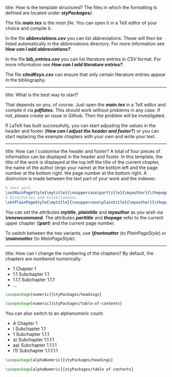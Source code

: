 title: How is the template structured?
The files in which the formatting is defined are located under ***styPackages/***.

The file ***main.tex*** is the *main file*. You can open it in a TeX editor of your choice and compile it.

In the file ***abbreviations.csv*** you can list abbreviations. These will then be listed automatically in the abbreviations directory. For more information see ***How can I add abbreviations?***.

In the file ***bib_entries.csv*** you can list literature entries in *CSV* format. For more information see ***How can I add literature entries?***.

The file ***citedKeys.csv*** can ensure that only certain literature entries appear in the bibliography.

---

title: What is the best way to start?

That depends on you, of course. Just open the ***main.tex*** in a TeX editor and compile it via ***pdflatex***.
This should work without problems in any case. If not, please create an issue in Github. Then the problem will be investigated.

If LaTeX has built successfully, you can start adjusting the values in the header and footer (***How can I adjust the header and footer?***) or you can start replacing the example chapters with your own and write your text.

---

title: How can I customise the header and footer?
A total of four pieces of information can be displayed in the header and footer. In this template, the title of the work is displayed at the top left
the title of the current chapter, the name of the author (ergo your name) at the bottom left and the page number at the bottom right.
the page number at the bottom right. A distinction is made between the text part of your work and the indexes:

```latex
% text part
\setMainPageStyle{\mytitle}{\nouppercase\parttitle}{\myauthor}{\thepage}
% Directories and miscellaneous
\setPlainPageStyle{\mytitle}{\nouppercase\plaintitle}{\myauthor}{\thepage}
```

You can set the attributes ***mytitle***, ***plaintitle*** and ***myauthor*** as you wish via ***\renewcommand***.
The attributes ***parttitle*** and ***thepage*** refer to the current upper chapter (***\part***) and the current page number.

To switch between the two variants, use ***\frontmatter*** (to *PlainPageStyle*) or ***\mainmatter*** (to *MainPageStyle*).

---

title: How can I change the numbering of the chapters?
By default, the chapters are numbered numerically:

- 1 Chapter 1
- 1.1 Subchapter 1.1
- 1.1.1 Subchapter 1.1.1
- ...

```latex
\usepackage[numeric]{styPackages/headings}

\usepackage[numeric]{styPackages/table-of-contents}
```

You can also switch to an alphanumeric count:

- A Chapter 1
- I Subchapter 1.1
- 1 Subchapter 1.1.1
- a) Subchapter 1.1.1.1
- aa) Subchapter 1.1.1.1
- (1) Subchapter 1.1.1.1.1

```latex
\usepackage[alphaNumeric]{styPackages/headings}

\usepackage[alphaNumeric]{styPackages/table of contents}
```
